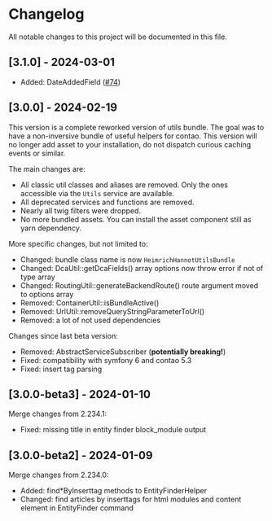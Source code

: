 # Changelog

All notable changes to this project will be documented in this file.



## [3.1.0] - 2024-03-01
- Added: DateAddedField ([#74](https://github.com/heimrichhannot/contao-utils-bundle/pull/74))

## [3.0.0] - 2024-02-19
This version is a complete reworked version of utils bundle. 
The goal was to have a non-inversive bundle of useful helpers for contao.
This version will no longer add asset to your installation, do not dispatch curious caching events or similar.

The main changes are:
- All classic util classes and aliases are removed. Only the ones accessible via the `Utils` service are available.
- All deprecated services and functions are removed.
- Nearly all twig filters were dropped.
- No more bundled assets. You can install the asset component still as yarn dependency.

More specific changes, but not limited to:
- Changed: bundle class name is now `HeimrichHannotUtilsBundle`
- Changed: DcaUtil::getDcaFields() array options now throw error if not of type array
- Changed: RoutingUtil::generateBackendRoute() route argument moved to options array
- Removed: ContainerUtil::isBundleActive()
- Removed: UrlUtil::removeQueryStringParameterToUrl()
- Removed: a lot of not used dependencies

Changes since last beta version:
- Removed: AbstractServiceSubscriber (**potentially breaking!**)
- Fixed: compatibility with symfony 6 and contao 5.3
- Fixed: insert tag parsing

## [3.0.0-beta3] - 2024-01-10
Merge changes from 2.234.1:
- Fixed: missing title in entity finder block_module output

## [3.0.0-beta2] - 2024-01-09
Merge changes from 2.234.0: 
- Added: find*ByInserttag methods to EntityFinderHelper
- Changed: find articles by inserttags for html modules and content element in EntityFinder command
